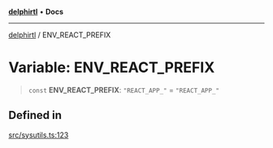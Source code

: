 [**delphirtl**](../README.md) • **Docs**

***

[delphirtl](../globals.md) / ENV\_REACT\_PREFIX

# Variable: ENV\_REACT\_PREFIX

> `const` **ENV\_REACT\_PREFIX**: `"REACT_APP_"` = `"REACT_APP_"`

## Defined in

[src/sysutils.ts:123](https://github.com/chuacw/delphirtl/blob/9d3905248e31f9e407f7d93f22a1ad9ed76c2b79/src/sysutils.ts#L123)
